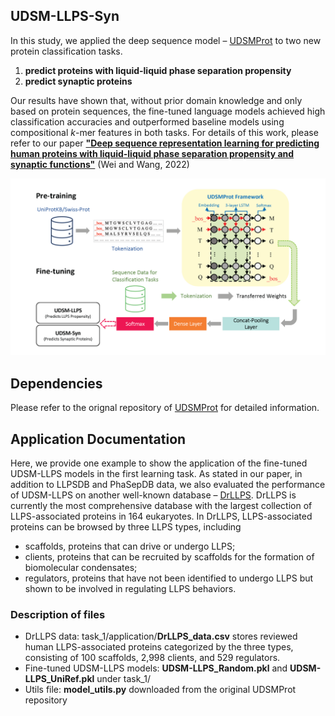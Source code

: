 ## UDSM-LLPS-Syn
In this study, we applied the deep sequence model – [UDSMProt](https://github.com/nstrodt/UDSMProt) to two new protein classification tasks.
1. **predict proteins with liquid-liquid phase separation propensity**
2. **predict synaptic proteins**<br />

Our results have shown that, without prior domain knowledge and only based on protein sequences, the fine-tuned language models achieved high classification accuracies and outperformed baseline models using compositional *k*-mer features in both tasks. For details of this work, please refer to our paper [**"Deep sequence representation learning for predicting human proteins with liquid-liquid phase separation propensity and synaptic functions"**](https://dl.acm.org/doi/10.1145/3535508.3545550) (Wei and Wang, 2022)
<p align = "center">
  <img src="figure1.png" width="650"></img>
</p>

## Dependencies
Please refer to the orignal repository of [UDSMProt](https://github.com/nstrodt/UDSMProt) for detailed information.

## Application Documentation
Here, we provide one example to show the application of the fine-tuned UDSM-LLPS models in the first learning task. As stated in our paper, in addition to LLPSDB and PhaSepDB data, we also evaluated the performance of UDSM-LLPS on another well-known database – [DrLLPS](http://llps.biocuckoo.cn/). DrLLPS is currently the most comprehensive database with the largest collection of LLPS-associated proteins in 164 eukaryotes. In DrLLPS, LLPS-associated proteins can be browsed by three LLPS types, including
<ul>
  <li>scaffolds, proteins that can drive or undergo LLPS;</li>
  <li>clients, proteins that can be recruited by scaffolds for the formation of biomolecular condensates;</li>
  <li>regulators, proteins that have not been identified to undergo LLPS but shown to be involved in regulating LLPS behaviors.</li>
</ul>

### Description of files
<ul>
  <li>DrLLPS data: task_1/application/<b>DrLLPS_data.csv</b> stores reviewed human LLPS-associated proteins categorized by the three types, consisting
of 100 scaffolds, 2,998 clients, and 529 regulators.</li>
  <li>Fine-tuned UDSM-LLPS models: <b>UDSM-LLPS_Random.pkl</b> and <b>UDSM-LLPS_UniRef.pkl</b> under task_1/</li>
  <li>Utils file: <b>model_utils.py</b> downloaded from the original UDSMProt repository</li>
